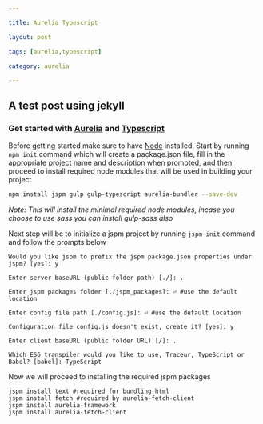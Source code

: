 ```yaml
---

title: Aurelia Typescript

layout: post

tags: [aurelia,typescript]

category: aurelia

---
```


A test post using jekyll
------------------------

### Get started with [Aurelia](//aurelia.io) and [Typescript](//typescriptlang.org)

Before getting started make sure to have [Node](//nodejs.org) installed. Start by running `npm init` command which will create a package.json file, fill in the appropriate project name and description when prompted, and then proceed to install required node modules that will be used in building your project

```sh
npm install jspm gulp gulp-typescript aurelia-bundler --save-dev
```

*Note: This will install the minimal required node modules, incase you choose to use sass you can install gulp-sass also*

Next step will be to initialize a jspm project by running `jspm init` command and follow the prompts below

```
Would you like jspm to prefix the jspm package.json properties under jspm? [yes]: y

Enter server baseURL (public folder path) [./]: .

Enter jspm packages folder [./jspm_packages]: ⏎ #use the default location

Enter config file path [./config.js]: ⏎ #use the default location

Configuration file config.js doesn't exist, create it? [yes]: y

Enter client baseURL (public folder URL) [/]: .

Which ES6 transpiler would you like to use, Traceur, TypeScript or Babel? [babel]: TypeScript
```

Now we will proceed to installing the required jspm packages

```
jspm install text #required for bundling html
jspm install fetch #required by aurelia-fetch-client
jspm install aurelia-framework
jspm install aurelia-fetch-client
```

